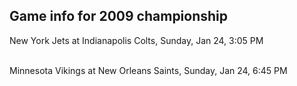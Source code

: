 ## Game info for 2009 championship
New York Jets at Indianapolis Colts, Sunday, Jan 24, 3:05 PM

<br/>Minnesota Vikings at New Orleans Saints, Sunday, Jan 24, 6:45 PM

